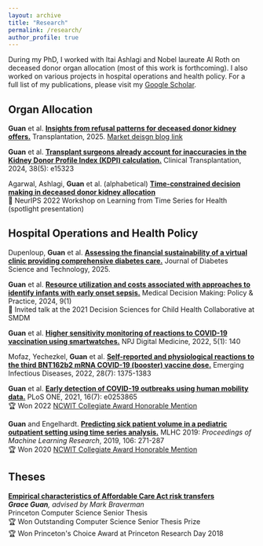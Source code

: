 ```yaml
---
layout: archive
title: "Research"
permalink: /research/
author_profile: true
---
```


During my PhD, I worked with Itai Ashlagi and Nobel laureate Al Roth on deceased donor organ allocation (most of this work is forthcoming). I also worked on various projects in hospital operations and health policy. For a full list of my publications, please visit my <a href="https://scholar.google.com/citations?user=xcJ3x40AAAAJ&hl=en">Google Scholar</a>.


## Organ Allocation


**Guan** et al. [**Insights from refusal patterns for deceased donor kidney offers.**](https://journals.lww.com/transplantjournal/fulltext/9900/insights_from_refusal_patterns_for_deceased_donor.1089.aspx) Transplantation, 2025. [Market deisgn blog link](https://marketdesigner.blogspot.com/2025/05/the-deceased-donor-waiting-list-for.html)

**Guan** et al. [**Transplant surgeons already account for inaccuracies in the Kidney Donor Profile Index (KDPI) calculation.**](https://pubmed.ncbi.nlm.nih.gov/38690616/) Clinical Transplantation, 2024, 38(5): e15323


Agarwal, Ashlagi, **Guan** et al. (alphabetical) [**Time-constrained decision making in deceased donor kidney allocation**]()\
🌟 NeurIPS 2022 Workshop on Learning from Time Series for Health (spotlight presentation)


## Hospital Operations and Health Policy


Dupenloup, **Guan** et al. [**Assessing the financial sustainability of a virtual clinic providing comprehensive diabetes care.**](https://pmc.ncbi.nlm.nih.gov/articles/PMC12075182/) Journal of Diabetes Science and Technology, 2025.


**Guan** et al. [**Resource utilization and costs associated with approaches to identify infants with early onset sepsis.**](https://www.ncbi.nlm.nih.gov/pmc/articles/PMC10826394/) Medical Decision Making: Policy & Practice, 2024, 9(1)\
🌟 Invited talk at the 2021 Decision Sciences for Child Health Collaborative at SMDM


**Guan** et al. [**Higher sensitivity monitoring of reactions to COVID-19 vaccination using smartwatches.**](https://www.nature.com/articles/s41746-022-00683-w) NPJ Digital Medicine, 2022, 5(1): 140


Mofaz, Yechezkel, **Guan** et al. [**Self-reported and physiological reactions to the third BNT162b2 mRNA COVID-19 (booster) vaccine dose.**](https://www.ncbi.nlm.nih.gov/pmc/articles/PMC9239876/) Emerging Infectious Diseases, 2022, 28(7): 1375-1383


**Guan** et al. [**Early detection of COVID-19 outbreaks using human mobility data.**](https://www.ncbi.nlm.nih.gov/pmc/articles/PMC8291683/) PLoS ONE, 2021, 16(7): e0253865\
🏆 Won 2022 [NCWIT Collegiate Award Honorable Mention](https://msande.stanford.edu/news/grace-guan-selected-2022-ncwit-collegiate-award-honorable-mention)


**Guan** and Engelhardt. [**Predicting sick patient volume in a pediatric outpatient setting using time series analysis.**](http://proceedings.mlr.press/v106/guan19a/guan19a.pdf) MLHC 2019: *Proceedings of Machine Learning Research*, 2019, 106: 271-287\
🏆 Won 2020 [NCWIT Collegiate Award Honorable Mention](https://www.aspirations.org/news/2020-ncwit-collegiate-award-recipients-announced)



## Theses

[**Empirical characteristics of Affordable Care Act risk transfers**](https://arxiv.org/abs/2208.02372)\
***Grace Guan**, advised by Mark Braverman*\
Princeton Computer Science Senior Thesis\
🏆 Won Outstanding Computer Science Senior Thesis Prize\
🏆 Won Princeton's Choice Award at Princeton Research Day 2018


